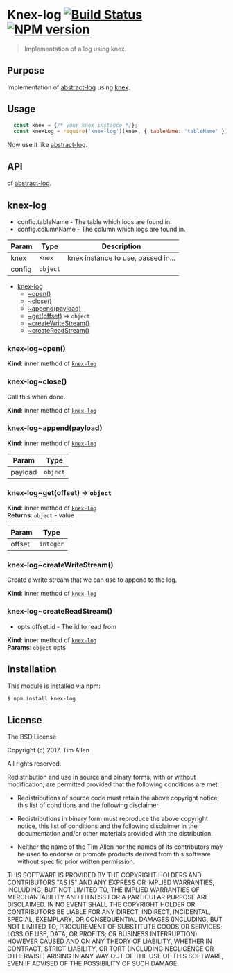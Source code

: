 # Knex-log [![Build Status](https://secure.travis-ci.org/noblesamurai/knex-log.png?branch=master)](http://travis-ci.org/noblesamurai/knex-log) [![NPM version](https://badge-me.herokuapp.com/api/npm/knex-log.png)](http://badges.enytc.com/for/npm/knex-log)

> Implementation of a log using knex.

## Purpose

Implementation of [abstract-log](github.com/eugeneware/abstract-log) using [knex](knexjs.org).

## Usage

```js
  const knex = {/* your knex instance */};
  const knexLog = require('knex-log')(knex, { tableName: 'tableName' });
```
Now use it like [abstract-log](github.com/eugeneware/abstract-log).

## API

cf [abstract-log](github.com/eugeneware/abstract-log).

<a name="module_knex-log"></a>

## knex-log
- config.tableName - The table which logs are found in.
- config.columnName - The column which logs are found in.


| Param | Type | Description |
| --- | --- | --- |
| knex | <code>Knex</code> | knex instance to use, passed in... |
| config | <code>object</code> |  |


* [knex-log](#module_knex-log)
    * [~open()](#module_knex-log..open)
    * [~close()](#module_knex-log..close)
    * [~append(payload)](#module_knex-log..append)
    * [~get(offset)](#module_knex-log..get) ⇒ <code>object</code>
    * [~createWriteStream()](#module_knex-log..createWriteStream)
    * [~createReadStream()](#module_knex-log..createReadStream)

<a name="module_knex-log..open"></a>

### knex-log~open()
**Kind**: inner method of [<code>knex-log</code>](#module_knex-log)  
<a name="module_knex-log..close"></a>

### knex-log~close()
Call this when done.

**Kind**: inner method of [<code>knex-log</code>](#module_knex-log)  
<a name="module_knex-log..append"></a>

### knex-log~append(payload)
**Kind**: inner method of [<code>knex-log</code>](#module_knex-log)  

| Param | Type |
| --- | --- |
| payload | <code>object</code> | 

<a name="module_knex-log..get"></a>

### knex-log~get(offset) ⇒ <code>object</code>
**Kind**: inner method of [<code>knex-log</code>](#module_knex-log)  
**Returns**: <code>object</code> - value  

| Param | Type |
| --- | --- |
| offset | <code>integer</code> | 

<a name="module_knex-log..createWriteStream"></a>

### knex-log~createWriteStream()
Create a write stream that we can use to append to the log.

**Kind**: inner method of [<code>knex-log</code>](#module_knex-log)  
<a name="module_knex-log..createReadStream"></a>

### knex-log~createReadStream()
- opts.offset.id - The id to read from

**Kind**: inner method of [<code>knex-log</code>](#module_knex-log)  
**Params**: <code>object</code> opts  

## Installation

This module is installed via npm:

``` bash
$ npm install knex-log
```
## License

The BSD License

Copyright (c) 2017, Tim Allen

All rights reserved.

Redistribution and use in source and binary forms, with or without modification,
are permitted provided that the following conditions are met:

* Redistributions of source code must retain the above copyright notice, this
  list of conditions and the following disclaimer.

* Redistributions in binary form must reproduce the above copyright notice, this
  list of conditions and the following disclaimer in the documentation and/or
  other materials provided with the distribution.

* Neither the name of the Tim Allen nor the names of its
  contributors may be used to endorse or promote products derived from
  this software without specific prior written permission.

THIS SOFTWARE IS PROVIDED BY THE COPYRIGHT HOLDERS AND CONTRIBUTORS "AS IS" AND
ANY EXPRESS OR IMPLIED WARRANTIES, INCLUDING, BUT NOT LIMITED TO, THE IMPLIED
WARRANTIES OF MERCHANTABILITY AND FITNESS FOR A PARTICULAR PURPOSE ARE
DISCLAIMED. IN NO EVENT SHALL THE COPYRIGHT HOLDER OR CONTRIBUTORS BE LIABLE FOR
ANY DIRECT, INDIRECT, INCIDENTAL, SPECIAL, EXEMPLARY, OR CONSEQUENTIAL DAMAGES
(INCLUDING, BUT NOT LIMITED TO, PROCUREMENT OF SUBSTITUTE GOODS OR SERVICES;
LOSS OF USE, DATA, OR PROFITS; OR BUSINESS INTERRUPTION) HOWEVER CAUSED AND ON
ANY THEORY OF LIABILITY, WHETHER IN CONTRACT, STRICT LIABILITY, OR TORT
(INCLUDING NEGLIGENCE OR OTHERWISE) ARISING IN ANY WAY OUT OF THE USE OF THIS
SOFTWARE, EVEN IF ADVISED OF THE POSSIBILITY OF SUCH DAMAGE.

